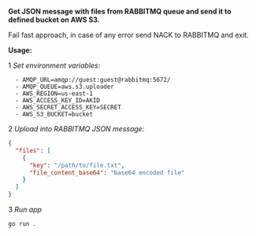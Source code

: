 **Get JSON message with files from RABBITMQ queue and send it to defined bucket on AWS S3.**

Fail fast approach, in case of any error send NACK to RABBITMQ and exit. 

**Usage:**

1 _Set environment variables:_

      - AMQP_URL=amqp://guest:guest@rabbitmq:5672/
      - AMQP_QUEUE=aws.s3.uploader
      - AWS_REGION=us-east-1
      - AWS_ACCESS_KEY_ID=AKID
      - AWS_SECRET_ACCESS_KEY=SECRET
      - AWS_S3_BUCKET=bucket

2 _Upload into RABBITMQ JSON message:_

```json
{
  "files": [
    {
      "key": "/path/to/file.txt",
      "file_content_base64": "base64 encoded file"
    }
  ]
}
```


3 _Run app_

```bash
go run .
```


